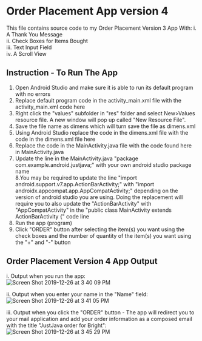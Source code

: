 # Order Placement App version 4
This file contains source code to my Order Placement Version 3 App With:
i. A Thank You Message<br>
ii. Check Boxes for Items Bought<br>
iii. Text Input Field<br>
iv. A Scroll View<br>

## Instruction - To Run The App
1. Open Android Studio and make sure it is able to run its default program with no errors<br>
2. Replace default program code in the activity_main.xml file with the activity_main.xml code here<br>
3. Right click the "values" subfolder in "res" folder and select New>Values resource file. A new window will pop up called "New Resource File".<br>
4. Save the file name as dimens which will turn save the file as dimens.xml<br>
5. Using Android Studio replace the code in the dimens.xml file with the code in the dimens.xml file here<br>
6. Replace the code in the MainActivity.java file with the code found here in MainActivity.java<br>
7. Update the line in the MainActivity.java "package com.example.android.justjava;" with your own android studio package name<br>
8.You may be required to update the line "import android.support.v7.app.ActionBarActivity;" with "import androidx.appcompat.app.AppCompatActivity;" depending on the version of android studio you are using. Doing the replacement will require you to also update the "ActionBarActivity" with "AppCompatActivity" in the "public class MainActivity extends ActionBarActivity {" code line<br>
7. Run the app (program)<br>
8. Click "ORDER" button after selecting the item(s) you want using the check boxes and the number of quantity of the item(s) you want using the "+" and "-" button<br>

##  Order Placement Version 4 App Output
i. Output when you run the app:<br>
![Screen Shot 2019-12-26 at 3 40 09 PM](https://user-images.githubusercontent.com/13493736/71492727-c8a64780-27f6-11ea-8e61-4487d6ad803a.png)<br>

ii. Output when you enter your name in the "Name" field:<br>
![Screen Shot 2019-12-26 at 3 41 05 PM](https://user-images.githubusercontent.com/13493736/71492739-d8259080-27f6-11ea-86bd-9a1d5ef993bb.png)

iii. Output when you click the "ORDER" button - The app will redirect you to your mail application and add your order information as a composed email with the title "JustJava order for Bright":<br>
![Screen Shot 2019-12-26 at 3 45 29 PM](https://user-images.githubusercontent.com/13493736/71492743-e2e02580-27f6-11ea-8458-48b00b26c482.png)
